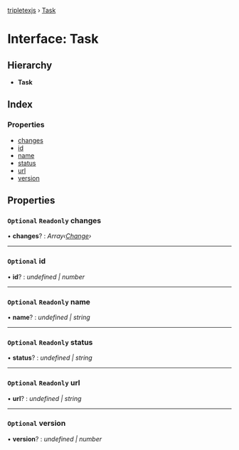 [tripletexjs](../README.md) › [Task](task.md)

# Interface: Task

## Hierarchy

* **Task**

## Index

### Properties

* [changes](task.md#optional-readonly-changes)
* [id](task.md#optional-id)
* [name](task.md#optional-readonly-name)
* [status](task.md#optional-readonly-status)
* [url](task.md#optional-readonly-url)
* [version](task.md#optional-version)

## Properties

### `Optional` `Readonly` changes

• **changes**? : *Array‹[Change](../modules/change.md)›*

___

### `Optional` id

• **id**? : *undefined | number*

___

### `Optional` `Readonly` name

• **name**? : *undefined | string*

___

### `Optional` `Readonly` status

• **status**? : *undefined | string*

___

### `Optional` `Readonly` url

• **url**? : *undefined | string*

___

### `Optional` version

• **version**? : *undefined | number*
